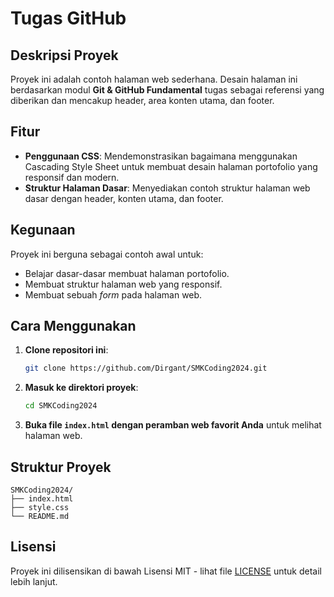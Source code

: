 # Tugas GitHub

## Deskripsi Proyek
Proyek ini adalah contoh halaman web sederhana. Desain halaman ini berdasarkan modul **Git & GitHub Fundamental** tugas sebagai referensi yang diberikan dan mencakup header, area konten utama, dan footer.

## Fitur
- **Penggunaan CSS**: Mendemonstrasikan bagaimana menggunakan Cascading Style Sheet untuk membuat desain halaman portofolio yang responsif dan modern.
- **Struktur Halaman Dasar**: Menyediakan contoh struktur halaman web dasar dengan header, konten utama, dan footer.

## Kegunaan
Proyek ini berguna sebagai contoh awal untuk:
- Belajar dasar-dasar membuat halaman portofolio.
- Membuat struktur halaman web yang responsif.
- Membuat sebuah _form_ pada halaman web.

## Cara Menggunakan
1. **Clone repositori ini**:
    ```bash
    git clone https://github.com/Dirgant/SMKCoding2024.git
    ```
2. **Masuk ke direktori proyek**:
    ```bash
    cd SMKCoding2024
    ```
3. **Buka file `index.html` dengan peramban web favorit Anda** untuk melihat halaman web.

## Struktur Proyek
```
SMKCoding2024/
├── index.html
├── style.css
└── README.md
```

## Lisensi
Proyek ini dilisensikan di bawah Lisensi MIT - lihat file [LICENSE](LICENSE) untuk detail lebih lanjut.
